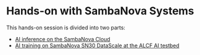 # Hands-on with SambaNova Systems 

This hands-on session is divided into two parts: 

* [AI inference on the SambaNova Cloud](./Sambanova_Cloud/7B)
* [AI training on SambaNova SN30 DataScale at the ALCF AI testbed](./ALCF/)
